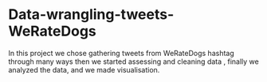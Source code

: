 # Data-wrangling-tweets-WeRateDogs
In this project we chose gathering tweets from WeRateDogs hashtag through many ways then we started assessing and cleaning data 
, finally we analyzed  the data, and 
we made visualisation.
